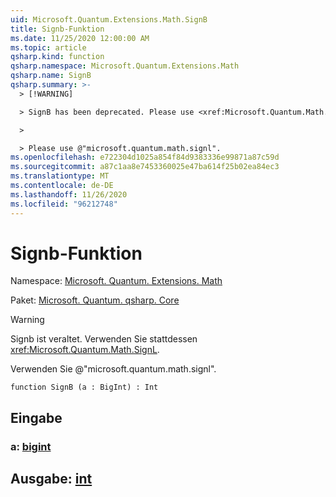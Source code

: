 ```yaml
---
uid: Microsoft.Quantum.Extensions.Math.SignB
title: Signb-Funktion
ms.date: 11/25/2020 12:00:00 AM
ms.topic: article
qsharp.kind: function
qsharp.namespace: Microsoft.Quantum.Extensions.Math
qsharp.name: SignB
qsharp.summary: >-
  > [!WARNING]

  > SignB has been deprecated. Please use <xref:Microsoft.Quantum.Math.SignL> instead.

  >

  > Please use @"microsoft.quantum.math.signl".
ms.openlocfilehash: e722304d1025a854f84d9383336e99871a87c59d
ms.sourcegitcommit: a87c1aa8e7453360025e47ba614f25b02ea84ec3
ms.translationtype: MT
ms.contentlocale: de-DE
ms.lasthandoff: 11/26/2020
ms.locfileid: "96212748"
---
```

# <a name="signb-function"></a>Signb-Funktion

Namespace: [Microsoft. Quantum. Extensions. Math](xref:Microsoft.Quantum.Extensions.Math)

Paket: [Microsoft. Quantum. qsharp. Core](https://nuget.org/packages/Microsoft.Quantum.QSharp.Core)


> [!WARNING]
> Signb ist veraltet. Verwenden Sie stattdessen <xref:Microsoft.Quantum.Math.SignL>.
>
> Verwenden Sie @"microsoft.quantum.math.signl".



```qsharp
function SignB (a : BigInt) : Int
```


## <a name="input"></a>Eingabe

### <a name="a--bigint"></a>a: [bigint](xref:microsoft.quantum.lang-ref.bigint)





## <a name="output--int"></a>Ausgabe: [int](xref:microsoft.quantum.lang-ref.int)

